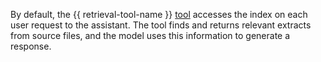 By default, the {{ retrieval-tool-name }} [tool](../../../ai-studio/concepts/assistant/tools/index.md) accesses the index on each user request to the assistant. The tool finds and returns relevant extracts from source files, and the model uses this information to generate a response.